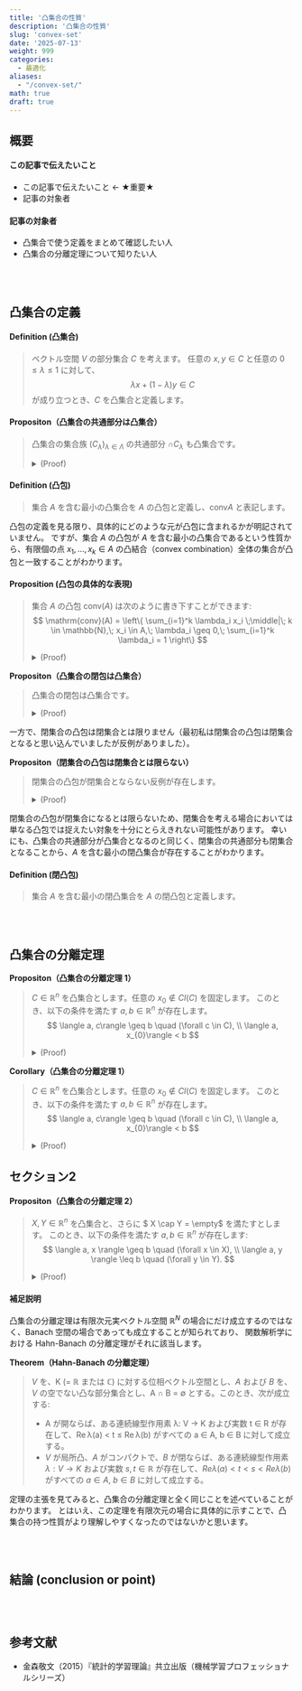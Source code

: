 ```yaml
---
title: '凸集合の性質'
description: '凸集合の性質'
slug: 'convex-set'
date: '2025-07-13'
weight: 999
categories:
  - 最適化
aliases: 
  - "/convex-set/"
math: true
draft: true
---
```


## 概要

#### この記事で伝えたいこと
- この記事で伝えたいこと ← ★重要★
- 記事の対象者

#### 記事の対象者
- 凸集合で使う定義をまとめて確認したい人
- 凸集合の分離定理について知りたい人



<br><br>



## 凸集合の定義

#### Definition (凸集合)
> ベクトル空間 $V$ の部分集合 $C$ を考えます。
> 任意の $x, y \in C$ と任意の $0 \leq \lambda \leq 1$ に対して、
> $$ \lambda x + (1 - \lambda) y \in C $$
> が成り立つとき、$C$ を凸集合と定義します。


#### Propositon（凸集合の共通部分は凸集合）
> 凸集合の集合族 $(C_{\lambda})_{\lambda \in \Lambda}$ の共通部分 $\cap C_{\lambda}$ も凸集合です。
> <details><summary>(Proof)</summary><div>
> 
> 証明略。
> 
> </div></details>

#### Definition (凸包)
> 集合 $A$ を含む最小の凸集合を $A$ の凸包と定義し、$\text{conv}A$ と表記します。


凸包の定義を見る限り、具体的にどのような元が凸包に含まれるかが明記されていません。
ですが、集合 $A$ の凸包が $A$ を含む最小の凸集合であるという性質から、有限個の点 $x_1, \ldots, x_k \in A$ の凸結合（convex combination）全体の集合が凸包と一致することがわかります。


#### Proposition (凸包の具体的な表現)
> 集合 $A$ の凸包 $\text{conv}(A)$ は次のように書き下すことができます:
> $$ \mathrm{conv}(A) = \left\{ \sum_{i=1}^k \lambda_i x_i \;\middle|\; k \in \mathbb{N},\; x_i \in A,\; \lambda_i \geq 0,\; \sum_{i=1}^k \lambda_i = 1 \right\} $$
> 
> <details><summary>(Proof)</summary><div>
> 
> 証明略。
> 
> </div></details>

**Propositon（凸集合の閉包は凸集合）**  
> 凸集合の閉包は凸集合です。
> <details><summary>(Proof)</summary><div>
> 
> $C$を凸集合、$\overline{C}$ を $C$ の閉包とします。任意に $x, y \in \overline{C}$、および $\lambda \in [0,1]$ をとります。
> $x \in \overline{C}$, $y \in \overline{C}$ なので、それぞれ以下の条件を満たす $C$ 内の点列 $\{x_n\} \subset C$, $\{y_n\} \subset C$ が存在します:
> $$ x_n \to x,\quad y_n \to y \quad (n \to \infty). $$
> $C$ が凸集合であるため、各 $n$ に対して $ z_n := \lambda x_n + (1 - \lambda) y_n$ と定義すると $z_{n} \in C$ です。
> $\overline{C}$ が閉集合なので $n \to \infty$ のときに $z_{n}$ の収束先が存在するならばその収束先は $\overline{C}$ の元です。  
> また $x_{n}, y_{n}$ の取り方から、$(n \to \infty)$ のときに $z_n$ は $\lambda x + (1 - \lambda) y \quad (n \to \infty)$ に収束します。 
> 
> よって、$ \lambda x + (1 - \lambda) y \in \overline{C} $であることが示せました。
> 
> </div></details>


一方で、閉集合の凸包は閉集合とは限りません（最初私は閉集合の凸包は閉集合となると思い込んでいましたが反例がありました）。


**Propositon（閉集合の凸包は閉集合とは限らない）**  
> 閉集合の凸包が閉集合とならない反例が存在します。
> 
> <details><summary>(Proof)</summary><div>
> 
> $$ A := \{ (x, y) | xy \geq 1, x > 0, y > 0 \} \cup {(0, 0)} $$
> とおく。このとき、以下が成り立ちます。
> - $A$ が閉集合です。（理由: $(x, y) \to xy$ が連続なので $\{ (x, y) | xy < 1, x > 0, y > 0 \}$ が開集合となるため。）
> - $ \text{conv}(A) = \{ (x, y) | x > 0, y > 0 \} \cup {(0, 0)}$。（理由: $x > 0, y > 0, xy < 1$ を満たす $x, y$ に対して $\lambda = (x_{0}y_{0})^{-\frac{1}{2}} > 1$ とおくと $(\lambda x)\cdot(\lambda y) = 1$ となるため。）
> - $ \text{conv}(A)$ が閉集合ではありません。 
>
> よって、反例が存在することを示せました。
> 
> </div></details>


閉集合の凸包が閉集合になるとは限らないため、閉集合を考える場合においては単なる凸包では捉えたい対象を十分にとらえきれない可能性があります。
幸いにも、凸集合の共通部分が凸集合となるのと同じく、閉集合の共通部分も閉集合となることから、$A$ を含む最小の閉凸集合が存在することがわかります。


#### Definition (閉凸包)
> 集合 $A$ を含む最小の閉凸集合を $A$ の閉凸包と定義します。



<br><br>



## 凸集合の分離定理

**Propositon（凸集合の分離定理 1）**  
> $C \in \mathbb{R}^n$ を凸集合とします。任意の $x_{0} \notin Cl(C)$ を固定します。
> このとき、以下の条件を満たす $a, b \in \mathbb{R}^n$ が存在します。
> $$ \langle a, c\rangle \geq b \quad (\forall c \in C), \\
  \langle a, x_{0}\rangle < b $$
> 
> <details><summary>(Proof)</summary><div>
> 
> [統計的学習理論](#kanamori)の補題 B.2 を参照。
> 
> </div></details>


**Corollary（凸集合の分離定理 1）**  
> $C \in \mathbb{R}^n$ を凸集合とします。任意の $x_{0} \notin Cl(C)$ を固定します。
> このとき、以下の条件を満たす $a, b \in \mathbb{R}^n$ が存在します。
> $$ \langle a, c\rangle \geq b \quad (\forall c \in C), \\
  \langle a, x_{0}\rangle < b $$
> 
> <details><summary>(Proof)</summary><div>
> 
> 証明は文献を参照。
> 
> </div></details>

<h2 id="section2">セクション2</h2>


#### Propositon（凸集合の分離定理 2）
> $X, Y \in \mathbb{R}^n$ を凸集合と、さらに $ X \cap Y = \empty$ を満たすとします。
> このとき、以下の条件を満たす $a, b \in \mathbb{R}^n$ が存在します:
> $$ \langle a, x \rangle \geq b \quad (\forall x \in X), \\
  \langle a, y \rangle \leq b \quad (\forall y \in Y). $$
> 
> <details><summary>(Proof)</summary><div>
> 
> 「凸集合の分離定理 1」と同様に
> 
> </div></details>

#### 補足説明
凸集合の分離定理は有限次元実ベクトル空間 $\mathbb{R}^{N}$ の場合にだけ成立するのではなく、Banach 空間の場合であっても成立することが知られており、
関数解析学における Hahn-Banach の分離定理がそれに該当します。

**Theorem（Hahn-Banach の分離定理）**  
> $V$ を、K (= ℝ または ℂ) に対する位相ベクトル空間とし、$A$ および $B$ を、$V$ の空でない凸な部分集合とし、A ∩ B = ∅ とする。このとき、次が成立する:
> - A が開ならば、ある連続線型作用素 λ: V → K および実数 t ∈ R が存在して、Re λ(a) < t ≤ Re λ(b) がすべての a ∈ A, b ∈ B に対して成立する。
> - $V$ が局所凸、$A$ がコンパクトで、$B$ が閉ならば、ある連続線型作用素 $\lambda: V \rightarrow K$ および実数 $s, t \in \mathbb{R}$ が存在して、$Re \lambda(a) < t < s < Re \lambda(b)$ がすべての $a ∈ A$, $b ∈ B$ に対して成立する。

定理の主張を見てみると、凸集合の分離定理と全く同じことを述べていることがわかります。
とはいえ、この定理を有限次元の場合に具体的に示すことで、凸集合の持つ性質がより理解しやすくなったのではないかと思います。



<br><br>



## 結論 (conclusion or point)



<br><br>



## 参考文献
- <a id="kanamaori"></a>金森敬文（2015）『統計的学習理論』共立出版（機械学習プロフェッショナルシリーズ）


